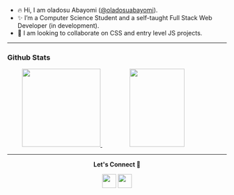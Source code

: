 - 🔥 Hi, I am oladosu Abayomi (<a href="https://github.com/oladosuabayomi/">@oladosuabayomi</a>).
- ✨ I’m a Computer Science Student and a self-taught Full Stack Web Developer (in development).
- 🌹 I am looking to collaborate on CSS and entry level JS projects.

<hr>
<h3>Github Stats</h3>
<p align="center">
<a href="https://github.com/oladosuabayomi">
  <img height="180em" src="https://github-readme-stats.vercel.app/api?username=oladosuabayomi&show_icons=true&theme=github_dark&include_all_commits=true&count_private=true"/>
<img height="180em" width="50%" src="https://github-readme-stats-eight-theta.vercel.app/api/top-langs/?username=oladosuabayomi&layout=compact&langs_count=8&theme=algolia"/>
</a>
</p>

<hr>
<strong><p align="center">Let's Connect 🤍</p></strong>
<p align="center">
    <a href="https://www.twitter.com/abayomi_oladosu" target="_blank" rel="noreferrer"><img src="https://raw.githubusercontent.com/danielcranney/readme-generator/main/public/icons/socials/twitter.svg" width="32" height="32" /></a>
  <a href="https://www.github.com/oladosuabayomi" target="_blank" rel="noreferrer"><img src="https://raw.githubusercontent.com/danielcranney/readme-generator/main/public/icons/socials/github.svg" width="32" height="32" /></a>
</p>
